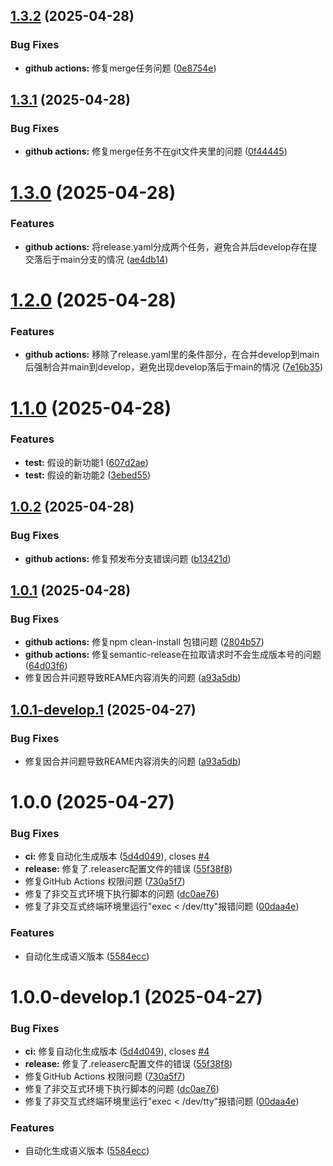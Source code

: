 ## [1.3.2](https://github.com/tsukimiya-wk/git-project-common-configuration/compare/v1.3.1...v1.3.2) (2025-04-28)


### Bug Fixes

* **github actions:** 修复merge任务问题 ([0e8754e](https://github.com/tsukimiya-wk/git-project-common-configuration/commit/0e8754eb6e3c48df068d62ec1cdb14c7c2ebdcf2))

## [1.3.1](https://github.com/tsukimiya-wk/git-project-common-configuration/compare/v1.3.0...v1.3.1) (2025-04-28)


### Bug Fixes

* **github actions:** 修复merge任务不在git文件夹里的问题 ([0f44445](https://github.com/tsukimiya-wk/git-project-common-configuration/commit/0f444450c583d113a5f9268901b2c8e1acad3304))

# [1.3.0](https://github.com/tsukimiya-wk/git-project-common-configuration/compare/v1.2.0...v1.3.0) (2025-04-28)


### Features

* **github actions:** 将release.yaml分成两个任务，避免合并后develop存在提交落后于main分支的情况 ([ae4db14](https://github.com/tsukimiya-wk/git-project-common-configuration/commit/ae4db1483edd1812b15bf009061ed01ad64e5577))

# [1.2.0](https://github.com/tsukimiya-wk/git-project-common-configuration/compare/v1.1.0...v1.2.0) (2025-04-28)


### Features

* **github actions:** 移除了release.yaml里的条件部分，在合并develop到main后强制合并main到develop，避免出现develop落后于main的情况 ([7e16b35](https://github.com/tsukimiya-wk/git-project-common-configuration/commit/7e16b3561bc0858edead144d79e89fd60ca58950))

# [1.1.0](https://github.com/tsukimiya-wk/git-project-common-configuration/compare/v1.0.2...v1.1.0) (2025-04-28)


### Features

* **test:** 假设的新功能1 ([607d2ae](https://github.com/tsukimiya-wk/git-project-common-configuration/commit/607d2aec78d2327646fb1956ba5956d99a06b18c))
* **test:** 假设的新功能2 ([3ebed55](https://github.com/tsukimiya-wk/git-project-common-configuration/commit/3ebed5566b1fc672121dd1a58e88b4cfa0f2a9de))

## [1.0.2](https://github.com/tsukimiya-wk/git-project-common-configuration/compare/v1.0.1...v1.0.2) (2025-04-28)


### Bug Fixes

* **github actions:** 修复预发布分支错误问题 ([b13421d](https://github.com/tsukimiya-wk/git-project-common-configuration/commit/b13421d4867ed9e9c096fa8cbfe7379ac9289771))

## [1.0.1](https://github.com/tsukimiya-wk/git-project-common-configuration/compare/v1.0.0...v1.0.1) (2025-04-28)


### Bug Fixes

* **github actions:** 修复npm clean-install 包错问题 ([2804b57](https://github.com/tsukimiya-wk/git-project-common-configuration/commit/2804b5776e17f2ad42d06f41a2426b10f2065f90))
* **github actions:** 修复semantic-release在拉取请求时不会生成版本号的问题 ([64d03f6](https://github.com/tsukimiya-wk/git-project-common-configuration/commit/64d03f6b4f777df54a20082d57a83ba9c2115fde))
* 修复因合并问题导致REAME内容消失的问题 ([a93a5db](https://github.com/tsukimiya-wk/git-project-common-configuration/commit/a93a5dbe3e16a354177ab638d227bcafb1662b1f))

## [1.0.1-develop.1](https://github.com/tsukimiya-wk/git-project-common-configuration/compare/v1.0.0...v1.0.1-develop.1) (2025-04-27)


### Bug Fixes

* 修复因合并问题导致REAME内容消失的问题 ([a93a5db](https://github.com/tsukimiya-wk/git-project-common-configuration/commit/a93a5dbe3e16a354177ab638d227bcafb1662b1f))

# 1.0.0 (2025-04-27)


### Bug Fixes

* **ci:** 修复自动化生成版本 ([5d4d049](https://github.com/tsukimiya-wk/git-project-common-configuration/commit/5d4d0495c109df522727880c71b4a128163687e5)), closes [#4](https://github.com/tsukimiya-wk/git-project-common-configuration/issues/4)
* **release:** 修复了.releaserc配置文件的错误 ([55f38f8](https://github.com/tsukimiya-wk/git-project-common-configuration/commit/55f38f8d44514cdf518ab585bf99b369a70929bd))
* 修复GitHub Actions 权限问题 ([730a5f7](https://github.com/tsukimiya-wk/git-project-common-configuration/commit/730a5f7a1e75822bee7835e61f7db76d461af032))
* 修复了非交互式环境下执行脚本的问题 ([dc0ae76](https://github.com/tsukimiya-wk/git-project-common-configuration/commit/dc0ae76b0cab5cc5f0d7deab864e82d437a08793))
* 修复了非交互式终端环境里运行"exec < /dev/tty"报错问题 ([00daa4e](https://github.com/tsukimiya-wk/git-project-common-configuration/commit/00daa4ebf3a2d0e5f72974eaaa28bf9b676ec2f3))


### Features

* 自动化生成语义版本 ([5584ecc](https://github.com/tsukimiya-wk/git-project-common-configuration/commit/5584eccaaadac9d0b5557808ef47a54c0ee312d3))

# 1.0.0-develop.1 (2025-04-27)


### Bug Fixes

* **ci:** 修复自动化生成版本 ([5d4d049](https://github.com/tsukimiya-wk/git-project-common-configuration/commit/5d4d0495c109df522727880c71b4a128163687e5)), closes [#4](https://github.com/tsukimiya-wk/git-project-common-configuration/issues/4)
* **release:** 修复了.releaserc配置文件的错误 ([55f38f8](https://github.com/tsukimiya-wk/git-project-common-configuration/commit/55f38f8d44514cdf518ab585bf99b369a70929bd))
* 修复GitHub Actions 权限问题 ([730a5f7](https://github.com/tsukimiya-wk/git-project-common-configuration/commit/730a5f7a1e75822bee7835e61f7db76d461af032))
* 修复了非交互式环境下执行脚本的问题 ([dc0ae76](https://github.com/tsukimiya-wk/git-project-common-configuration/commit/dc0ae76b0cab5cc5f0d7deab864e82d437a08793))
* 修复了非交互式终端环境里运行"exec < /dev/tty"报错问题 ([00daa4e](https://github.com/tsukimiya-wk/git-project-common-configuration/commit/00daa4ebf3a2d0e5f72974eaaa28bf9b676ec2f3))


### Features

* 自动化生成语义版本 ([5584ecc](https://github.com/tsukimiya-wk/git-project-common-configuration/commit/5584eccaaadac9d0b5557808ef47a54c0ee312d3))
